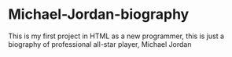 # Michael-Jordan-biography
This is my first project in HTML as a new programmer, this is just a biography of professional all-star player, Michael Jordan
